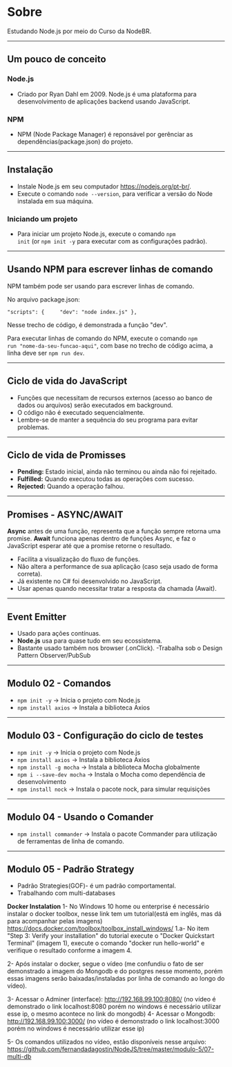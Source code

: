 # Sobre

Estudando Node.js por meio do Curso da NodeBR.

---

## Um pouco de conceito

### Node.js

- Criado por Ryan Dahl em 2009. Node.js é uma plataforma para desenvolvimento de aplicações backend usando JavaScript.

### NPM

- NPM (Node Package Manager) é reponsável por gerênciar as dependências(package.json) do projeto.

---

## Instalação

- Instale Node.js em seu computador <https://nodejs.org/pt-br/>.
- Execute o comando <code>node --version</code>, para verificar a versão do Node instalada em sua máquina.

### Iniciando um projeto

- Para iniciar um projeto Node.js, execute o comando <code>npm init</code> (or <code>npm init -y</code> para executar com as configurações padrão).

---

## Usando NPM para escrever linhas de comando

NPM também pode ser usando para escrever linhas de comando.

No arquivo package.json:

<code>"scripts": {
&ensp;&ensp;&ensp;&ensp;"dev": "node index.js"
},</code>

Nesse trecho de código, é demonstrada a função "dev".

Para executar linhas de comando do NPM, execute o comando <code>npm run "nome-da-seu-funcao-aqui"</code>, com base no trecho de código acima, a linha deve ser <code>npm run dev</code>.

---

## Ciclo de vida do JavaScript

- Funções que necessitam de recursos externos (acesso ao banco de dados ou arquivos) serão executados em background.
- O código não é executado sequencialmente.
- Lembre-se de manter a sequência do seu programa para evitar problemas.

---

## Ciclo de vida de Promisses

- **Pending:** Estado inicial, ainda não terminou ou ainda não foi rejeitado.
- **Fulfilled:** Quando executou todas as operações com sucesso.
- **Rejected:** Quando a operação falhou.

---

## Promises - ASYNC/AWAIT

**Async** antes de uma função, representa que a função sempre retorna uma promise.
**Await** funciona apenas dentro de funções Async, e faz o JavaScript esperar até que a promise retorne o resultado.

- Facilita a visualização do fluxo de funções.
- Não altera a performance de sua aplicação (caso seja usado de forma correta).
- Já existente no C# foi desenvolvido no JavaScript.
- Usar apenas quando necessitar tratar a resposta da chamada (Await).

---

## Event Emitter

- Usado para ações contínuas.
- **Node.js** usa para quase tudo em seu ecossistema.
- Bastante usado também nos browser (.onClick).
-Trabalha sob o Design Pattern Observer/PubSub

---

## Modulo 02 - Comandos

- <code>npm init -y</code> -> Inicia o projeto com Node.js
- <code>npm install axios</code> -> Instala a biblioteca Axios

---

## Modulo 03 - Configuração do ciclo de testes

- <code>npm init -y</code> -> Inicia o projeto com Node.js
- <code>npm install axios</code> -> Instala a biblioteca Axios
- <code>npm install -g mocha</code> -> Instala a biblioteca Mocha globalmente
- <code>npm i --save-dev mocha</code> -> Instala o Mocha como dependência de desenvolvimento
- <code>npm install nock</code> -> Instala o pacote nock, para simular requisições 

---

## Modulo 04 - Usando o Comander

- <code>npm install commander</code> -> Instala o pacote Commander para utilização de ferramentas de linha de comando.

---

## Modulo 05 - Padrão Strategy

- Padrão Strategies(GOF)- é um padrão comportamental. 
- Trabalhando com multi-databases  

**Docker Instalation**
1- No Windows 10 home ou enterprise é necessário instalar o docker toolbox, nesse link tem um tutorial(está em inglês, mas dá para acompanhar pelas imagens) https://docs.docker.com/toolbox/toolbox_install_windows/
1.a- No item "Step 3: Verify your installation" do tutorial execute o "Docker Quickstart Terminal" (imagem 1), execute o comando "docker run hello-world" e verifique o resultado conforme a imagem 4.

2- Após instalar o docker, segue o vídeo (me confundiu o fato de ser demonstrado a imagem do Mongodb e do postgres nesse momento, porém essas imagens serão baixadas/instaladas por linha de comando ao longo do vídeo).

3- Acessar o Adminer (interface): http://192.168.99.100:8080/ (no vídeo é demonstrado o link localhost:8080 porém no windows é necessário utilizar esse ip, o mesmo acontece no link do mongodb)
4- Acessar o Mongodb: http://192.168.99.100:3000/ (no vídeo é demonstrado o link localhost:3000 porém no windows é necessário utilizar esse ip)

5- Os comandos utilizados no vídeo, estão disponíveis nesse arquivo: https://github.com/fernandadagostin/NodeJS/tree/master/modulo-5/07-multi-db 
